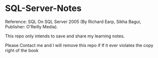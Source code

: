 ﻿# SQL-Server-Notes

Reference: SQL On SQL Server 2005 (By Richard Earp, Sikha Bagui, Publisher: O'Reilly Media).


This repo only intends to save and share my learning notes. 


Please Contact me and I will remove this repo if If it ever violates the copy right of the book 
